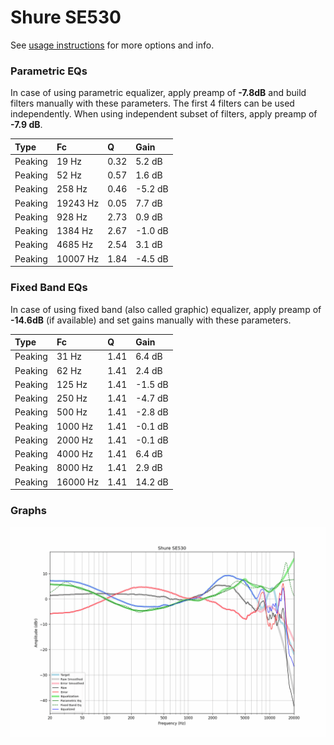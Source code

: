 # Shure SE530
See [usage instructions](https://github.com/jaakkopasanen/AutoEq#usage) for more options and info.

### Parametric EQs
In case of using parametric equalizer, apply preamp of **-7.8dB** and build filters manually
with these parameters. The first 4 filters can be used independently.
When using independent subset of filters, apply preamp of **-7.9 dB**.

| Type    | Fc       |    Q | Gain    |
|:--------|:---------|:-----|:--------|
| Peaking | 19 Hz    | 0.32 | 5.2 dB  |
| Peaking | 52 Hz    | 0.57 | 1.6 dB  |
| Peaking | 258 Hz   | 0.46 | -5.2 dB |
| Peaking | 19243 Hz | 0.05 | 7.7 dB  |
| Peaking | 928 Hz   | 2.73 | 0.9 dB  |
| Peaking | 1384 Hz  | 2.67 | -1.0 dB |
| Peaking | 4685 Hz  | 2.54 | 3.1 dB  |
| Peaking | 10007 Hz | 1.84 | -4.5 dB |

### Fixed Band EQs
In case of using fixed band (also called graphic) equalizer, apply preamp of **-14.6dB**
(if available) and set gains manually with these parameters.

| Type    | Fc       |    Q | Gain    |
|:--------|:---------|:-----|:--------|
| Peaking | 31 Hz    | 1.41 | 6.4 dB  |
| Peaking | 62 Hz    | 1.41 | 2.4 dB  |
| Peaking | 125 Hz   | 1.41 | -1.5 dB |
| Peaking | 250 Hz   | 1.41 | -4.7 dB |
| Peaking | 500 Hz   | 1.41 | -2.8 dB |
| Peaking | 1000 Hz  | 1.41 | -0.1 dB |
| Peaking | 2000 Hz  | 1.41 | -0.1 dB |
| Peaking | 4000 Hz  | 1.41 | 6.4 dB  |
| Peaking | 8000 Hz  | 1.41 | 2.9 dB  |
| Peaking | 16000 Hz | 1.41 | 14.2 dB |

### Graphs
![](./Shure%20SE530.png)